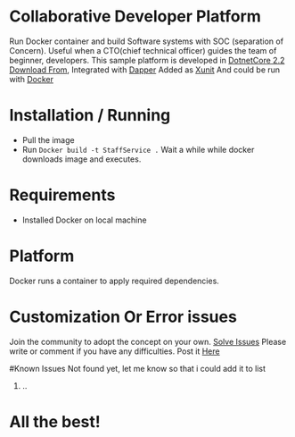 # Collaborative Developer Platform
Run Docker container and build Software systems with SOC (separation of Concern). Useful when a CTO(chief technical officer) 
guides the team of beginner, developers. This sample platform is developed in [DotnetCore 2.2](https://dotnet.github.io/) 
[Download From](https://dotnet.microsoft.com/download), Integrated with 
[Dapper](https://www.nuget.org/packages/Dapper/)
Added as [Xunit](https://xunit.github.io/docs/getting-started-dotnet-core)
And could be run with [Docker](https://docs.docker.com/machine/get-started/#run-containers-and-experiment-with-machine-commands)

# Installation / Running 
* Pull the image
* Run `Docker build -t StaffService .`
Wait a while while docker downloads image and executes.

# Requirements
* Installed Docker on local machine

# Platform
Docker runs a container to apply required dependencies.

# Customization Or Error issues
Join the community to adopt the concept on your own. [Solve Issues](https://github.com/marquish/collabdevelopers/issues)
Please write or comment if you have any difficulties. Post it [Here](https://github.com/marquish/collabdevelopers/issues/new)

#Known Issues
Not found yet, let me know so that i could add it to list
1. ..

# All the best!
